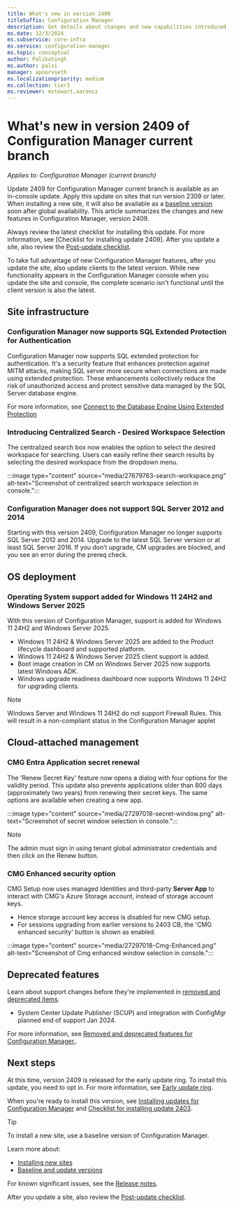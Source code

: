 ```yaml
---
title: What's new in version 2409
titleSuffix: Configuration Manager
description: Get details about changes and new capabilities introduced in version 2409 of Configuration Manager current branch.
ms.date: 12/3/2024
ms.subservice: core-infra
ms.service: configuration-manager
ms.topic: conceptual
author: PalikaSingh
ms.author: palsi
manager: apoorvseth
ms.localizationpriority: medium
ms.collection: tier3
ms.reviewer: mstewart,aaroncz 
---
```


# What's new in version 2409 of Configuration Manager current branch

*Applies to: Configuration Manager (current branch)*

Update 2409 for Configuration Manager current branch is available as an in-console update. Apply this update on sites that run version 2309 or later. When installing a new site, it will also be available as a [baseline version](../../servers/manage/updates.md#bkmk_note1) soon after global availability. This article summarizes the changes and new features in Configuration Manager, version 2409.
                                                                                                                                                                                                                                                                                                                          
Always review the latest checklist for installing this update. For more information, see [Checklist for installing update 2409]. After you update a site, also review the [Post-update checklist](../../servers/manage/checklist-for-installing-update-2409.md#post-update-checklist).

To take full advantage of new Configuration Manager features, after you update the site, also update clients to the latest version. While new functionality appears in the Configuration Manager console when you update the site and console, the complete scenario isn't functional until the client version is also the latest.

## Site infrastructure
<!--24501008-->
### Configuration Manager now supports SQL Extended Protection for Authentication

Configuration Manager now supports SQL extended protection for authentication. It's a security feature that enhances protection against MITM attacks, making SQL server more secure when connections are made using extended protection. These enhancements collectively reduce the risk of unauthorized access and protect sensitive data managed by the SQL Server database engine. 

For more information, see [Connect to the Database Engine Using Extended Protection](/sql/database-engine/configure-windows/connect-to-the-database-engine-using-extended-protection)

###  Introducing Centralized Search - Desired Workspace Selection
<!--27679763-->
The centralized search box now enables the option to select the desired workspace for searching. Users can easily refine their search results by selecting the desired workspace from the dropdown menu.

:::image type="content" source="media/27679763-search-workspace.png" alt-text="Screenshot of centralized search workspace selection in console.":::

### Configuration Manager does not support SQL Server 2012 and 2014

Starting with this version 2409, Configuration Manager no longer supports SQL Server 2012 and 2014. Upgrade to the latest SQL Server version or at least SQL Server 2016. If you don’t upgrade, CM upgrades are blocked, and you see an error during the prereq check. 

<!--## Software updates-->


## OS deployment

### Operating System support added for Windows 11 24H2 and Windows Server 2025

With this version of Configuration Manager, support is added for Windows 11 24H2 and Windows Server 2025.
 - Windows 11 24H2 & Windows Server 2025 are added to the Product lifecycle dashboard and supported platform.
 - Windows 11 24H2 & Windows Server 2025 client support is added.
 - Boot image creation in CM on Windows Server 2025 now supports latest Windows ADK.
 - Windows upgrade readiness dashboard now supports Windows 11 24H2 for upgrading clients.
   
>[!NOTE]
>Windows Server and Windows 11 24H2 do not support Firewall Rules. This will result in a non-compliant status in the Configuration Manager applet 

## Cloud-attached management

### CMG Entra Application secret renewal  

The 'Renew Secret Key' feature now opens a dialog with four options for the validity period. This update also prevents applications older than 800 days (approximately two years) from renewing their secret keys. The same options are available when creating a new app. 

:::image type="content" source="media/27297018-secret-window.png" alt-text="Screenshot of secret window selection in console.":::

>[!NOTE]
>The admin must sign in using tenant global administrator credentials and then click on the Renew button.

### CMG Enhanced security option

CMG Setup now uses managed Identities and third-party **Server App** to interact with CMG's Azure Storage account, instead of storage account keys. 

 - Hence storage account key access is disabled for new CMG setup.
 - For sessions upgrading from earlier versions to 2403 CB, the 'CMG enhanced security' button is shown as enabled.

 :::image type="content" source="media/27297018-Cmg-Enhanced.png" alt-text="Screenshot of Cmg enhanced window selection in console.":::

## Deprecated features

Learn about support changes before they're implemented in [removed and deprecated items](deprecated/removed-and-deprecated.md).

- System Center Update Publisher (SCUP) and integration with ConfigMgr planned end of support Jan 2024.

For more information, see [Removed and deprecated features for Configuration Manager.](deprecated/removed-and-deprecated-cmfeatures.md).

<!--## Other updates-->

<!--#### Improvements to Bitlocker-->


## Next steps
At this time, version 2409 is released for the early update ring. To install this update, you need to opt in. For more information, see [Early update ring](../../servers/manage/checklist-for-installing-update-2409.md#early-update-ring).

<!--As of May 06, 2024, version 2403 is globally available for all customers to install.-->
<!-- >[!NOTE] -->
<!-- For exisiting Fast ring current branch 2403 customers, you will see Slow ring upgrade package in console. Install 2403 Slow ring package to be in production current branch.-->

When you're ready to install this version, see [Installing updates for Configuration Manager](../../servers/manage/updates.md) and [Checklist for installing update 2403](../../servers/manage/checklist-for-installing-update-2409.md).

> [!TIP]
> To install a new site, use a baseline version of Configuration Manager.
>
> Learn more about:
>
> - [Installing new sites](../../servers/deploy/install/installing-sites.md)
> - [Baseline and update versions](../../servers/manage/updates.md#bkmk_Baselines)

For known significant issues, see the [Release notes](../../servers/deploy/install/release-notes.md).

After you update a site, also review the [Post-update checklist](../../servers/manage/checklist-for-installing-update-2409.md#post-update-checklist).
